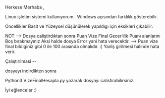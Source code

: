 Herkese Merhaba , 

Linux işletim sistemi kullanıyorum . Windows açısından farklılık gösterebilir.

Öncellikler Basit ve Yüzeysel düşünülerek yapıldıgı için eksikleri çıkabilir.

NOT --> Dosya caliştirdıktan sonra Puan Vize Final Gecerlilik Puanı alanlarını Boş bırakmayınız Aksi halde dosya Error yani hata verecektir.
    --> Puan vize final bildiginiz gibi 0 ile 100 arasında olmalıdır. :) Yanlş girilmesi halinde hata verir.
   
   
   
Çalıştırılmasi --

dosyayı indirdikten sonra 

Python3 VizeFinalHesapla.py  yazarak dosyayı calistirabilirsiniz.

İyi eğlenceler :)
